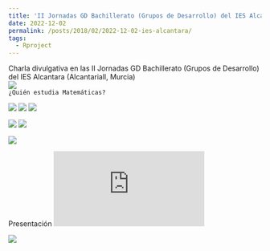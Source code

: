 ```yaml
---
title: 'II Jornadas GD Bachillerato (Grupos de Desarrollo) del IES Alcantara'
date: 2022-12-02
permalink: /posts/2018/02/2022-12-02-ies-alcantara/
tags:
  - Rproject
---
```


Charla divulgativa en las II Jornadas GD Bachillerato (Grupos de Desarrollo) del IES Alcantara (Alcantariall, Murcia) <br> ![](https://amaurandi.github.io/files/20221203-GDBachillerato-vi-small.png) <br> `¿Quién estudia Matemáticas?`


![](https://amaurandi.github.io/files/20221203-GDBachillerato-ii.jpg)
![](https://amaurandi.github.io/files/20221203-GDBachillerato-iii.jpg)
![](https://amaurandi.github.io/files/20221203-GDBachillerato-iv.jpg)

<!-- imágens sobre dislexia-->
![](https://amaurandi.github.io/files/20221203-GDBachillerato-vii-small.png) ![](https://amaurandi.github.io/files/20221203-GDBachillerato-viii-small.png)


[![](https://amaurandi.github.io/files/20221203-GDBachillerato-ix.png)](https://twitter.com/IesAlcantara/status/1598742421466222608?t=9zTo6PAW8wa9ssRIeBIk7A&s=35)

Presentación [![(https://amaurandi.github.io/files/amaurandi-iesAlcantara.pdf)](https://amaurandi.github.io/files/amaurandi-iesAlcantara.pdf)](![](https://amaurandi.github.io/files/20221203-GDBachillerato-v-small.png))




![](https://amaurandi.github.io/files/20221203-GDBachillerato-i-small.jpg)
